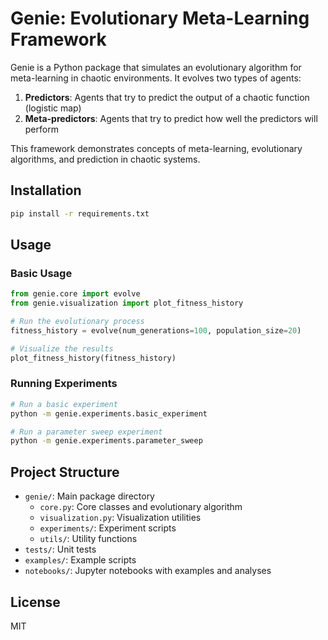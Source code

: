 # Genie: Evolutionary Meta-Learning Framework

Genie is a Python package that simulates an evolutionary algorithm for meta-learning in chaotic environments. It evolves two types of agents:

1. **Predictors**: Agents that try to predict the output of a chaotic function (logistic map)
2. **Meta-predictors**: Agents that try to predict how well the predictors will perform

This framework demonstrates concepts of meta-learning, evolutionary algorithms, and prediction in chaotic systems.

## Installation

```bash
pip install -r requirements.txt
```

## Usage

### Basic Usage

```python
from genie.core import evolve
from genie.visualization import plot_fitness_history

# Run the evolutionary process
fitness_history = evolve(num_generations=100, population_size=20)

# Visualize the results
plot_fitness_history(fitness_history)
```

### Running Experiments

```bash
# Run a basic experiment
python -m genie.experiments.basic_experiment

# Run a parameter sweep experiment
python -m genie.experiments.parameter_sweep
```

## Project Structure

- `genie/`: Main package directory
  - `core.py`: Core classes and evolutionary algorithm
  - `visualization.py`: Visualization utilities
  - `experiments/`: Experiment scripts
  - `utils/`: Utility functions
- `tests/`: Unit tests
- `examples/`: Example scripts
- `notebooks/`: Jupyter notebooks with examples and analyses

## License

MIT
